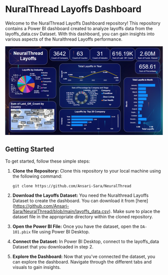 # NuralThread Layoffs Dashboard

Welcome to the NuralThread Layoffs Dashboard repository! This repository contains a Power BI dashboard created to analyze layoffs data from the layoffs_data.csv Dataset. With this dashboard, you can gain insights into various aspects of the Nuralthread Layoffs performance.

![Dashboard Preview](Image.png)

## Getting Started

To get started, follow these simple steps:

1. **Clone the Repository:** Clone this repository to your local machine using the following command:
    ```
    git clone https://github.com/Ansari-Sara/NeuralThread
    ```

2. **Download the Layoffs Dataset:** You need the Nuralthread Layoffs Dataset to create the dashboard. You can download it from [here] (https://github.com/Ansari-Sara/NeuralThread/blob/main/layoffs_data.csv). Make sure to place the dataset file in the appropriate directory within the cloned repository.

3. **Open the Power BI File:** Once you have the dataset, open the `DA-101.pbix` file using Power BI Desktop.

4. **Connect the Dataset:** In Power BI Desktop, connect to the layoffs_data Dataset that you downloaded in step 2.

5. **Explore the Dashboard:** Now that you've connected the dataset, you can explore the dashboard. Navigate through the different tabs and visuals to gain insights.
